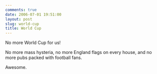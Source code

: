 ```yaml
---
comments: true
date: 2006-07-01 19:51:00
layout: post
slug: world-cup
title: World Cup
---
```


No more World Cup for us!  

No more mass hysteria, no more England flags on every house, and no more pubs packed with football fans.  

Awesome.
